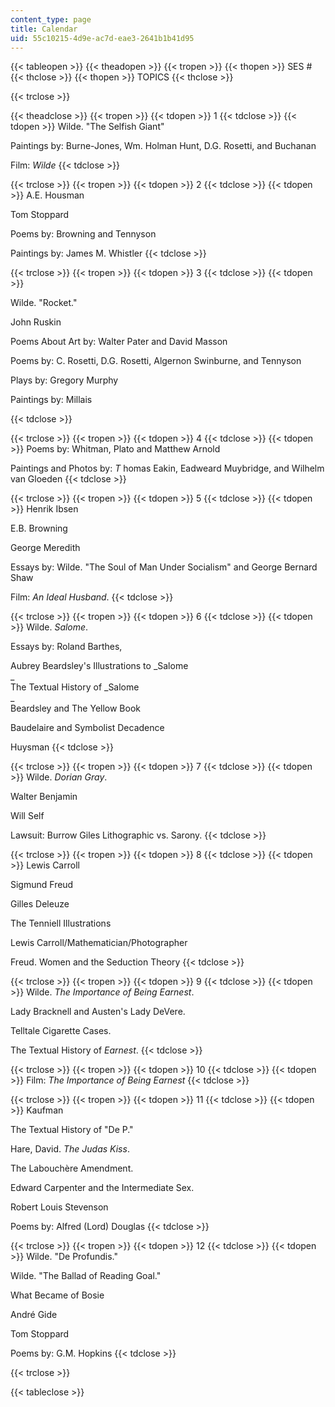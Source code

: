 ```yaml
---
content_type: page
title: Calendar
uid: 55c10215-4d9e-ac7d-eae3-2641b1b41d95
---
```


{{< tableopen >}}
{{< theadopen >}}
{{< tropen >}}
{{< thopen >}}
SES #
{{< thclose >}}
{{< thopen >}}
TOPICS
{{< thclose >}}

{{< trclose >}}

{{< theadclose >}}
{{< tropen >}}
{{< tdopen >}}
1
{{< tdclose >}}
{{< tdopen >}}
Wilde. "The Selfish Giant"  
  
Paintings by: Burne-Jones, Wm. Holman Hunt, D.G. Rosetti, and Buchanan  
  
Film: _Wilde_
{{< tdclose >}}

{{< trclose >}}
{{< tropen >}}
{{< tdopen >}}
2
{{< tdclose >}}
{{< tdopen >}}
A.E. Housman  
  
Tom Stoppard  
  
Poems by: Browning and Tennyson  
  
Paintings by: James M. Whistler
{{< tdclose >}}

{{< trclose >}}
{{< tropen >}}
{{< tdopen >}}
3
{{< tdclose >}}
{{< tdopen >}}


Wilde. "Rocket."  
  
John Ruskin  
  
Poems About Art by: Walter Pater and David Masson  
  
Poems by: C. Rosetti, D.G. Rosetti, Algernon Swinburne, and Tennyson  
  
Plays by: Gregory Murphy  
  
Paintings by: Millais


{{< tdclose >}}

{{< trclose >}}
{{< tropen >}}
{{< tdopen >}}
4
{{< tdclose >}}
{{< tdopen >}}
Poems by: Whitman, Plato and Matthew Arnold  
  
Paintings and Photos by: _T_ homas Eakin, Eadweard Muybridge, and Wilhelm van Gloeden
{{< tdclose >}}

{{< trclose >}}
{{< tropen >}}
{{< tdopen >}}
5
{{< tdclose >}}
{{< tdopen >}}
Henrik Ibsen  
  
E.B. Browning  
  
George Meredith  
  
Essays by: Wilde. "The Soul of Man Under Socialism" and George Bernard Shaw  
  
Film: _An Ideal Husband_.
{{< tdclose >}}

{{< trclose >}}
{{< tropen >}}
{{< tdopen >}}
6
{{< tdclose >}}
{{< tdopen >}}
Wilde. _Salome_.  
  
Essays by: Roland Barthes,  
  
Aubrey Beardsley's Illustrations to _Salome  
_  
The Textual History of _Salome  
_  
Beardsley and The Yellow Book  
  
Baudelaire and Symbolist Decadence  
  
Huysman
{{< tdclose >}}

{{< trclose >}}
{{< tropen >}}
{{< tdopen >}}
7
{{< tdclose >}}
{{< tdopen >}}
Wilde. _Dorian Gray_.  
  
Walter Benjamin  
  
Will Self  
  
Lawsuit: Burrow Giles Lithographic vs. Sarony.
{{< tdclose >}}

{{< trclose >}}
{{< tropen >}}
{{< tdopen >}}
8
{{< tdclose >}}
{{< tdopen >}}
Lewis Carroll  
  
Sigmund Freud  
  
Gilles Deleuze  
  
The Tenniell Illustrations  
  
Lewis Carroll/Mathematician/Photographer  
  
Freud. Women and the Seduction Theory
{{< tdclose >}}

{{< trclose >}}
{{< tropen >}}
{{< tdopen >}}
9
{{< tdclose >}}
{{< tdopen >}}
Wilde. _The Importance of Being Earnest_.  
  
Lady Bracknell and Austen's Lady DeVere.  
  
Telltale Cigarette Cases.  
  
The Textual History of _Earnest_.
{{< tdclose >}}

{{< trclose >}}
{{< tropen >}}
{{< tdopen >}}
10
{{< tdclose >}}
{{< tdopen >}}
Film: _The Importance of Being Earnest_
{{< tdclose >}}

{{< trclose >}}
{{< tropen >}}
{{< tdopen >}}
11
{{< tdclose >}}
{{< tdopen >}}
Kaufman  
  
The Textual History of "De P."  
  
Hare, David. _The Judas Kiss_.  
  
The Labouchère Amendment.  
  
Edward Carpenter and the Intermediate Sex.  
  
Robert Louis Stevenson  
  
Poems by: Alfred (Lord) Douglas
{{< tdclose >}}

{{< trclose >}}
{{< tropen >}}
{{< tdopen >}}
12
{{< tdclose >}}
{{< tdopen >}}
Wilde. "De Profundis."  
  
Wilde. "The Ballad of Reading Goal."  
  
What Became of Bosie  
  
André Gide  
  
Tom Stoppard  
  
Poems by: G.M. Hopkins
{{< tdclose >}}

{{< trclose >}}

{{< tableclose >}}